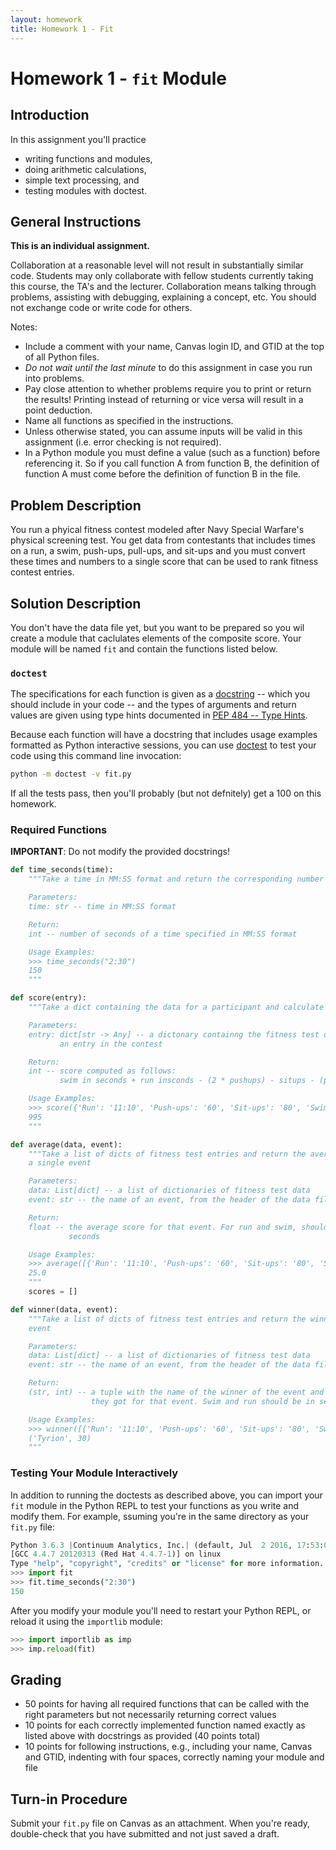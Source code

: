 ```yaml
---
layout: homework
title: Homework 1 - Fit
---
```


# Homework 1 - `fit` Module

## Introduction

In this assignment you'll practice

- writing functions and modules,
- doing arithmetic calculations,
- simple text processing, and
- testing modules with doctest.

## General Instructions

**This is an individual assignment.**

Collaboration at a reasonable level will not result in substantially similar code. Students may only collaborate with fellow students currently taking this course, the TA's and the lecturer. Collaboration means talking through problems, assisting with debugging, explaining a concept, etc. You should not exchange code or write code for others.

Notes:

- Include a comment with your name, Canvas login ID, and GTID at the top of all Python files.
- *Do not wait until the last minute* to do this assignment in case you run into problems.
- Pay close attention to whether problems require you to print or return the results! Printing instead of returning or vice versa will result in a point deduction.
- Name all functions as specified in the instructions.
- Unless otherwise stated, you can assume inputs will be valid in this assignment (i.e. error checking is not required).
- In a Python module you must define a value (such as a function) before referencing it. So if you call function A from function B, the definition of function A must come before the definition of function B in the file.


## Problem Description

You run a phyical fitness contest modeled after Navy Special Warfare's physical screening test. You get data from contestants that includes times on a run, a swim, push-ups, pull-ups, and sit-ups and you must convert these times and numbers to a single score that can be used to rank fitness contest entries.

## Solution Description

You don't have the data file yet, but you want to be prepared so you wil create a module that caclulates elements of the composite score. Your module will be named `fit` and contain the functions listed below.

### `doctest`

The specifications for each function is given as a [docstring](https://www.python.org/dev/peps/pep-0257/) -- which you should include in your code -- and the types of arguments and return values are given using type hints documented in [PEP 484 -- Type Hints](https://www.python.org/dev/peps/pep-0484/).

Because each function will have a docstring that includes usage examples formatted as Python interactive sessions, you can use [doctest](https://docs.python.org/3/library/doctest.html) to test your code using this command line invocation:

```sh
python -m doctest -v fit.py
```

If all the tests pass, then you'll probably (but not defnitely) get a 100 on this homework.

### Required Functions

**IMPORTANT**: Do not modify the provided docstrings!

```Python
def time_seconds(time):
    """Take a time in MM:SS format and return the corresponding number of seconds

    Parameters:
    time: str -- time in MM:SS format

    Return:
    int -- number of seconds of a time specified in MM:SS format

    Usage Examples:
    >>> time_seconds("2:30")
    150
    """
```

```Python
def score(entry):
    """Take a dict containing the data for a participant and calculate a score

    Parameters:
    entry: dict[str -> Any] -- a dictonary containng the fitness test data for
           an entry in the contest

    Return:
    int -- score computed as follows:
           swim in seconds + run insconds - (2 * pushups) - situps - (pullups * 6)

    Usage Examples:
    >>> score({'Run': '11:10', 'Push-ups': '60', 'Sit-ups': '80', 'Swim': '11:45', 'Name': 'Tyrion', 'Pull-ups': '30'})
    995
    """
```

```Python
def average(data, event):
    """Take a list of dicts of fitness test entries and return the average for
    a single event

    Parameters:
    data: List[dict] -- a list of dictionaries of fitness test data
    event: str -- the name of an event, from the header of the data file

    Return:
    float -- the average score for that event. For run and swim, should be in
             seconds

    Usage Examples:
    >>> average([{'Run': '11:10', 'Push-ups': '60', 'Sit-ups': '80', 'Swim': '11:45', 'Name': 'Tyrion', 'Pull-ups': '30'}, {'Run': '12:00', 'Push-ups': '100', 'Sit-ups': '100', 'Swim': '12:45', 'Name': 'Drogo', 'Pull-ups': '20'}], "Pull-ups")
    25.0
    """
    scores = []
```

```Python
def winner(data, event):
    """Take a list of dicts of fitness test entries and return the winner of
    event

    Parameters:
    data: List[dict] -- a list of dictionaries of fitness test data
    event: str -- the name of an event, from the header of the data file

    Return:
    (str, int) -- a tuple with the name of the winner of the event and the score
                  they got for that event. Swim and run should be in seconds

    Usage Examples:
    >>> winner([{'Run': '11:10', 'Push-ups': '60', 'Sit-ups': '80', 'Swim': '11:45', 'Name': 'Tyrion', 'Pull-ups': '30'}, {'Run': '12:00', 'Push-ups': '100', 'Sit-ups': '100', 'Swim': '12:45', 'Name': 'Drogo', 'Pull-ups': '20'}], "Pull-ups")
    ('Tyrion', 30)
    """
```

### Testing Your Module Interactively

In addition to running the doctests as described above, you can import your `fit` module in the Python REPL to test your functions as you write and modify them. For example, ssuming you're in the same directory as your `fit.py` file:

```Python
Python 3.6.3 |Continuum Analytics, Inc.| (default, Jul  2 2016, 17:53:06)
[GCC 4.4.7 20120313 (Red Hat 4.4.7-1)] on linux
Type "help", "copyright", "credits" or "license" for more information.
>>> import fit
>>> fit.time_seconds("2:30")
150
```

After you modify your module you'll need to restart your Python REPL, or reload it using the `importlib` module:

```Python
>>> import importlib as imp
>>> imp.reload(fit)
```

## Grading

- 50 points for having all required functions that can be called with the right parameters but not necessarily returning correct values
- 10 points for each correctly implemented function named exactly as listed above with docstrings as provided (40 points total)
- 10 points for following instructions, e.g., including your name, Canvas and GTID, indenting with four spaces, correctly naming your module and file

## Turn-in Procedure

Submit your `fit.py` file on Canvas as an attachment.  When you're ready, double-check that you have submitted and not just saved a draft.
